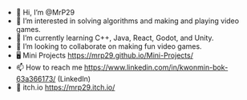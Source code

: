 - 👋 Hi, I’m @MrP29
- 👀 I’m interested in solving algorithms and making and playing video games.
- 🌱 I’m currently learning C++, Java, React, Godot, and Unity.
- 💞️ I’m looking to collaborate on making fun video games.
- 🖥 Mini Projects https://mrp29.github.io/Mini-Projects/
- 📫 How to reach me https://www.linkedin.com/in/kwonmin-bok-63a366173/ (LinkedIn)
- 👾 itch.io https://mrp29.itch.io/

<!---
MrP29/MrP29 is a ✨ special ✨ repository because its `README.md` (this file) appears on your GitHub profile.
You can click the Preview link to take a look at your changes.
--->
